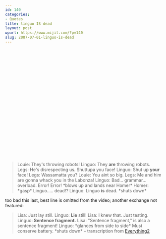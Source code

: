 ```yaml
---
id: 140
categories:
- Quotes
title: linguo IS dead
layout: post
wpurl: https://www.mijit.com/?p=140
slug: 2007-07-01-linguo-is-dead
---
```

<object width="425" height="350"><param name="movie" value="https://www.youtube.com/v/4dIOaQe__bY"></param><param name="wmode" value="transparent"></param><embed src="https://www.youtube.com/v/4dIOaQe__bY" type="application/x-shockwave-flash" wmode="transparent" width="425" height="350"></embed></object>

<blockquote>Louie: They's throwing robots!
Linguo: They <strong>are</strong> throwing robots.
Legs: He's disrespecting us. Shuttupa you face!
Linguo: Shut up <strong>your</strong> face!
Legs: Wassamatta you?
Louie: You aint so big.
Legs: Me and him are gonna whack you in the Labonza!
Linguo: Bad... grammar... overload. Error! Error! *blows up and lands near Homer*
Homer: *gasp* Linguo..... dead!?
Linguo: Linguo <strong>is</strong> dead. *shuts down*</blockquote>

too bad this last, best line is omitted from the video; another exchange not featured:

<blockquote>
Lisa: Just lay still.
Linguo: <strong>Lie</strong> still!
Lisa: I knew that. Just testing.
Linguo: <strong>Sentence fragment.</strong>
Lisa: "Sentence fragment," is also a sentence fragment!
Linguo: *glances from side to side* Must conserve battery. *shuts down*
– transcription from <a href="https://everything2.com/index.pl?node_id=1267436">Everything2</a></blockquote>

